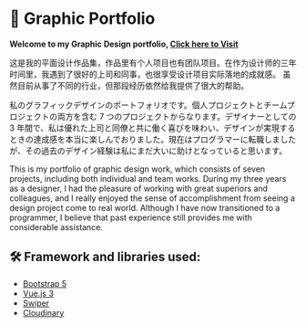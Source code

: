 # 💼 Graphic Portfolio

**Welcome to my Graphic Design portfolio, [Click here to Visit](https://jiangchengportfolio.netlify.app/)**

这是我的平面设计作品集，作品里有个人项目也有团队项目。在作为设计师的三年时间里，我遇到了很好的上司和同事，也很享受设计项目实际落地的成就感。
虽然目前从事了不同的行业，但那段经历依然给我提供了很大的帮助。

私のグラフィックデザインのポートフォリオです。個人プロジェクトとチームプロジェクトの両方を含む 7 つのプロジェクトからなります。デザイナーとしての 3 年間で、私は優れた上司と同僚と共に働く喜びを味わい、デザインが実現するときの達成感を本当に楽しんでおりました。現在はプログラマーに転職しましたが、その過去のデザイン経験は私にまだ大いに助けとなっていると思います。

This is my portfolio of graphic design work, which consists of seven projects, including both individual and team works. During my three years as a designer, I had the pleasure of working with great superiors and colleagues, and I really enjoyed the sense of accomplishment from seeing a design project come to real world. Although I have now transitioned to a programmer, I believe that past experience still provides me with considerable assistance.

## 🛠️ Framework and libraries used:

- [Bootstrap 5](https://getbootstrap.com/)
- [Vue.js 3](https://vuejs.org/)
- [Swiper](https://swiperjs.com/)
- [Cloudinary](https://cloudinary.com/)
